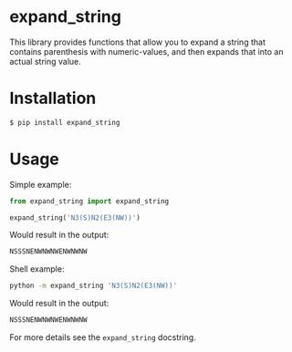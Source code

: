 # expand_string

This library provides functions that allow you to expand a string
that contains parenthesis with numeric-values, and then expands that
into an actual string value.


# Installation

````bash
$ pip install expand_string
````

# Usage

Simple example:

````python
from expand_string import expand_string

expand_string('N3(S)N2(E3(NW))')
````

Would result in the output:

```bash
NSSSNENWNWNWENWNWNW
```
Shell example:
```bash
python -m expand_string 'N3(S)N2(E3(NW))'
```

Would result in the output:

```bash
NSSSNENWNWNWENWNWNW
```

For more details see the `expand_string` docstring.
